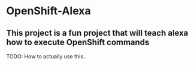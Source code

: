 # OpenShift-Alexa

## This project is a fun project that will teach alexa how to execute OpenShift commands

TODO: How to actually use this..


